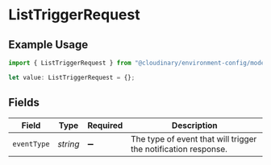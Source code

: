 # ListTriggerRequest

## Example Usage

```typescript
import { ListTriggerRequest } from "@cloudinary/environment-config/models/operations";

let value: ListTriggerRequest = {};
```

## Fields

| Field                                                          | Type                                                           | Required                                                       | Description                                                    |
| -------------------------------------------------------------- | -------------------------------------------------------------- | -------------------------------------------------------------- | -------------------------------------------------------------- |
| `eventType`                                                    | *string*                                                       | :heavy_minus_sign:                                             | The type of event that will trigger the notification response. |